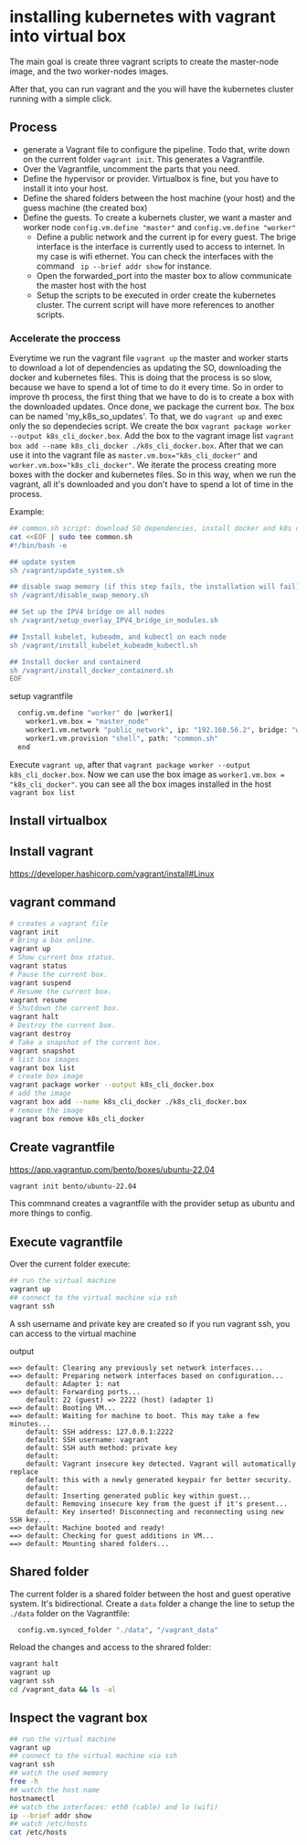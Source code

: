 # installing kubernetes with vagrant into virtual box

The main goal is create three vagrant scripts to create the master-node image, and the two worker-nodes images.

After that, you can run vagrant and the you will have the kubernetes cluster running with a simple click.

## Process

- generate a Vagrant file to configure the pipeline. Todo that, write down on the current folder `vagrant init`. This generates a Vagrantfile. 
- Over the Vagrantfile, uncomment the parts that you need.
- Define the hypervisor or provider. Virtualbox is fine, but you have to install it into your host.
- Define the shared folders between the host machine (your host) and the guess machine (the created box)
- Define the guests. To create a kubernets cluster, we want a master and worker node `config.vm.define "master"` and `config.vm.define "worker"`
  - Define a public network and the current ip for every guest. The brige interface is the interface is currently used to access to internet. In my case is wifi ethernet. You can check the interfaces with the command ` ip --brief addr show` for instance.
  - Open the forwarded_port into the master box to allow communicate the master host with the host
  - Setup the scripts to be executed in order create the kubernetes cluster. The current script will have more references to another scripts.

### Accelerate the proccess

Everytime we run the vagrant file `vagrant up` the master and worker starts to download a lot of dependencies as updating the SO, downloading the docker and kubernetes files. This is doing that the process is so slow, because we have to spend a lot of time to do it every time. So in order to improve th process, the first thing that we have to do is to create a box with the downloaded updates. Once done, we package the current box. The box can be named 'my_k8s_so_updates'. To that, we do `vagrant up` and exec only the so dependecies script. We create the box `vagrant package worker --output k8s_cli_docker.box`. Add the box to the vagrant image list `vagrant box add --name k8s_cli_docker ./k8s_cli_docker.box`. After that we can use it into the vagrant file as `master.vm.box="k8s_cli_docker"` and `worker.vm.box="k8s_cli_docker"`. We iterate the process creating more boxes with the docker and kubernetes files. So in this way, when we run the vagrant, all it's downloaded and you don't have to spend a lot of time in the process.

Example: 

```bash
## common.sh script: download SO dependencies, install docker and k8s cli
cat <<EOF | sudo tee common.sh
#!/bin/bash -e

## update system
sh /vagrant/update_system.sh

## disable swap memory (if this step fails, the installation will fail)
sh /vagrant/disable_swap_memory.sh

## Set up the IPV4 bridge on all nodes
sh /vagrant/setup_overlay_IPV4_bridge_in_modules.sh

## Install kubelet, kubeadm, and kubectl on each node
sh /vagrant/install_kubelet_kubeadm_kubectl.sh

## Install docker and containerd
sh /vagrant/install_docker_containerd.sh
EOF
```

setup vagrantfile
```bash
  config.vm.define "worker" do |worker1|
    worker1.vm.box = "master_node"
    worker1.vm.network "public_network", ip: "192.168.56.2", bridge: "wlp0s20f3"
    worker1.vm.provision "shell", path: "common.sh"
  end
```
Execute `vagrant up`, after that `vagrant package worker --output k8s_cli_docker.box`. Now we can use the box image as `worker1.vm.box = "k8s_cli_docker"`. you can see all the box images installed in the host `vagrant box list`

## Install virtualbox

## Install vagrant

https://developer.hashicorp.com/vagrant/install#Linux

## vagrant command
```bash
# creates a vagrant file
vagrant init
# Bring a box online.
vagrant up
# Show current box status.
vagrant status
# Pause the current box.
vagrant suspend
# Resume the current box.
vagrant resume
# Shutdown the current box. 
vagrant halt
# Destroy the current box.
vagrant destroy
# Take a snapshot of the current box.
vagrant snapshot
# list box images
vagrant box list
# create box image
vagrant package worker --output k8s_cli_docker.box
# add the image
vagrant box add --name k8s_cli_docker ./k8s_cli_docker.box
# remove the image
vagrant box remove k8s_cli_docker
``` 
## Create vagrantfile

https://app.vagrantup.com/bento/boxes/ubuntu-22.04

```bash 
vagrant init bento/ubuntu-22.04
``` 
This commnand creates a vagrantfile with the provider setup as ubuntu and more things to config.

## Execute vagrantfile

Over the current folder execute:

```bash
## run the virtual machine
vagrant up
## connect to the virtual machine via ssh
vagrant ssh
```
A ssh username and private key are created so if you run vagrant ssh, you can access to the virtual machine

output
```
==> default: Clearing any previously set network interfaces...
==> default: Preparing network interfaces based on configuration...
    default: Adapter 1: nat
==> default: Forwarding ports...
    default: 22 (guest) => 2222 (host) (adapter 1)
==> default: Booting VM...
==> default: Waiting for machine to boot. This may take a few minutes...
    default: SSH address: 127.0.0.1:2222
    default: SSH username: vagrant
    default: SSH auth method: private key
    default: 
    default: Vagrant insecure key detected. Vagrant will automatically replace
    default: this with a newly generated keypair for better security.
    default: 
    default: Inserting generated public key within guest...
    default: Removing insecure key from the guest if it's present...
    default: Key inserted! Disconnecting and reconnecting using new SSH key...
==> default: Machine booted and ready!
==> default: Checking for guest additions in VM...
==> default: Mounting shared folders...
```
## Shared folder
The current folder is a shared folder between the host and guest operative system. It's bidirectional. Create a `data` folder a change the line to setup the `./data` folder on the Vagrantfile:

```bash
  config.vm.synced_folder "./data", "/vagrant_data"
```
Reload the changes and access to the shrared folder:
```bash
vagrant halt
vagrant up
vagrant ssh
cd /vagrant_data && ls -al
```

## Inspect the vagrant box
```bash
## run the virtual machine
vagrant up
## connect to the virtual machine via ssh
vagrant ssh
## watch the used memory
free -h
## watch the host name
hostnamectl
## watch the interfaces: eth0 (cable) and lo (wifi)
ip --brief addr show
## watch /etc/hosts
cat /etc/hosts
```
